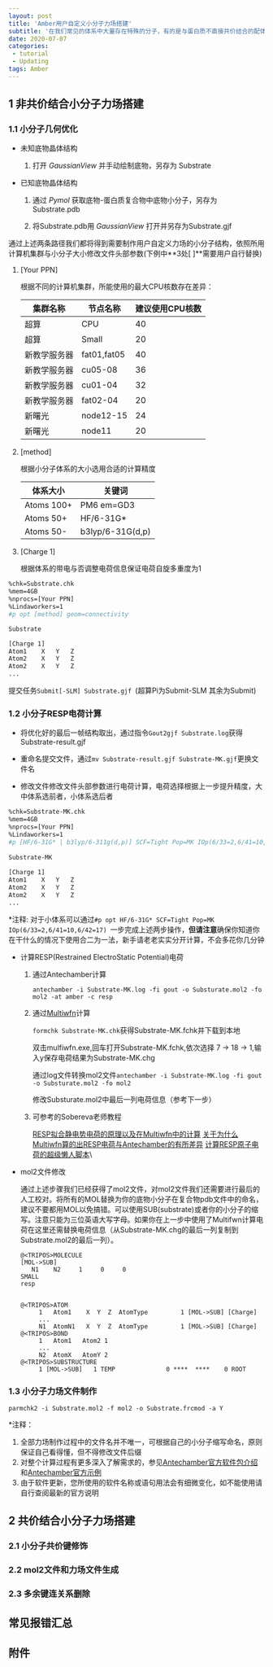```yaml
---
layout: post
title: 'Amber用户自定义小分子力场搭建'
subtitle: '在我们常见的体系中大量存在特殊的分子，有的是与蛋白质不直接共价结合的配体或未反应底物，有的是与氨基酸存在共价连接所构成的特殊氨基酸。这些特殊的单元并不能在Amber自带的标准力场数据库中直接调用现成的参数进行分子动力学模拟，因此我们需要为每一个特殊的体系构建自己需要的自定义分子力场。初版由范烁冰撰写于2016年，后经多年实践，勘误校订后总结成文。'
date: 2020-07-07
categories:
 - tutorial 
 - Updating
tags: Amber 
---
```


## 1 非共价结合小分子力场搭建
### 1.1 小分子几何优化

- 未知底物晶体结构

  1. 打开 *GaussianView* 并手动绘制底物，另存为 Substrate

- 已知底物晶体结构

  1. 通过 *Pymol*  获取底物-蛋白质复合物中底物小分子，另存为Substrate.pdb

  2. 将Substrate.pdb用 *GaussianView* 打开并另存为Substrate.gjf

通过上述两条路径我们都将得到需要制作用户自定义力场的小分子结构，依照所用计算机集群与小分子大小修改文件头部参数(下例中**3处[ ]**需要用户自行替换)

1. [Your PPN] 

   根据不同的计算机集群，所能使用的最大CPU核数存在差异：

   | 集群名称     | 节点名称    | 建议使用CPU核数 |
   | ------------ | ----------- | --------------- |
   | 超算         | CPU         | 40              |
   | 超算         | Small       | 20              |
   | 新教学服务器 | fat01,fat05 | 40              |
   | 新教学服务器 | cu05-08     | 36              |
   | 新教学服务器 | cu01-04     | 32              |
   | 新教学服务器 | fat02-04    | 20              |
   | 新曙光       | node12-15   | 24              |
   | 新曙光       | node11      | 20              |

2. [method]

   根据小分子体系的大小选用合适的计算精度

   | 体系大小   | 关键词           |
   | ---------- | ---------------- |
   | Atoms 100+ | PM6 em=GD3       |
   | Atoms 50+  | HF/6-31G*        |
   | Atoms 50-  | b3lyp/6-31G(d,p) |

3. [Charge 1]

   根据体系的带电与否调整电荷信息保证电荷自旋多重度为1

```bash
%chk=Substrate.chk
%mem=4GB
%nprocs=[Your PPN]
%Lindaworkers=1
#p opt [method] geom=connectivity

Substrate

[Charge 1]
Atom1    X   Y   Z
Atom2    X   Y   Z
Atom2    X   Y   Z
...
```

提交任务```Submit[-SLM] Substrate.gjf ```(超算Pi为Submit-SLM 其余为Submit)

### 1.2 小分子RESP电荷计算

- 将优化好的最后一帧结构取出，通过指令```Gout2gjf Substrate.log```获得Substrate-result.gjf

- 重命名提交文件，通过```mv Substrate-result.gjf Substrate-MK.gjf```更换文件名

- 修改文件修改文件头部参数进行电荷计算，电荷选择根据上一步提升精度，大中体系选前者，小体系选后者

```Bash
%chk=Substrate-MK.chk
%mem=4GB
%nprocs=[Your PPN]
%Lindaworkers=1
#p [HF/6-31G* | b3lyp/6-311g(d,p)] SCF=Tight Pop=MK IOp(6/33=2,6/41=10,6/42=17) geom=connectivity
  
Substrate-MK
  
[Charge 1]
Atom1    X   Y   Z
Atom2    X   Y   Z
Atom2    X   Y   Z
...
```

\*注释: 对于小体系可以通过```#p opt HF/6-31G* SCF=Tight Pop=MK IOp(6/33=2,6/41=10,6/42=17) ```一步完成上述两步操作，**但请注意**确保你知道你在干什么的情况下使用合二为一法，新手请老老实实分开计算，不会多花你几分钟

- 计算RESP(Restrained ElectroStatic Potential)电荷

  1. 通过Antechamber计算

     ```antechamber -i Substrate-MK.log -fi gout -o Substurate.mol2 -fo mol2 -at amber -c resp```

  2. 通过[Multiwfn](http://sobereva.com/multiwfn/)计算
  
     ```formchk Substrate-MK.chk```获得Substrate-MK.fchk并下载到本地
  
     双击mulfiwfn.exe,回车打开Substrate-MK.fchk,依次选择 7 -> 18 -> 1,输入y保存电荷结果为Substrate-MK.chg
  
     通过log文件转换mol2文件```antechamber -i Substrate-MK.log -fi gout -o Substurate.mol2 -fo mol2```
  
     修改Substurate.mol2中最后一列电荷信息（参考下一步）
  
  3. 可参考的Sobereva老师教程
  
      [RESP拟合静电势电荷的原理以及在Multiwfn中的计算](http://sobereva.com/441)
      [关于为什么Multiwfn算的出RESP电荷与Antechamber的有所差异](http://sobereva.com/516)
      [计算RESP原子电荷的超级懒人脚本](http://sobereva.com/476)\
  
- mol2文件修改

  通过上述步骤我们已经获得了mol2文件，对mol2文件我们还需要进行最后的人工校对。将所有的MOL替换为你的底物小分子在复合物pdb文件中的命名，建议不要都用MOL以免搞错。可以使用SUB(substrate)或者你的小分子的缩写。注意只能为三位英语大写字母。如果你在上一步中使用了Multifwn计算电荷在这里还需替换电荷信息（从Substrate-MK.chg的最后一列复制到Substrate.mol2的最后一列）。

  ```
  @<TRIPOS>MOLECULE
  [MOL->SUB]
     N1    N2     1     0     0
  SMALL
  resp
  
  
  @<TRIPOS>ATOM
       1   Atom1    X  Y  Z  AtomType         1 [MOL->SUB] [Charge]
       ...
       N1  AtomN1   X  Y  Z  AtomType         1 [MOL->SUB] [Charge]
  @<TRIPOS>BOND
       1   Atom1   Atom2 1
       ...
       N2  AtomX   AtomY 2
  @<TRIPOS>SUBSTRUCTURE
       1 [MOL->SUB]   1 TEMP              0 ****  ****    0 ROOT
  ```

### 1.3 小分子力场文件制作

```parmchk2 -i Substrate.mol2 -f mol2 -o Substrate.frcmod -a Y```

\*注释：

1. 全部力场制作过程中的文件名并不唯一，可根据自己的小分子缩写命名，原则保证自己看得懂，但不得修改文件后缀
2. 对整个计算过程有更多深入了解需求的，参见[Antechamber官方软件包介绍](http://ambermd.org/antechamber/ac.html)和[Antechamber官方示例](http://ambermd.org/tutorials/basic/tutorial4b/)
3. 由于软件更新，您所使用的软件名称或语句用法会有细微变化，如不能使用请自行查阅最新的官方说明

## 2 共价结合小分子力场搭建
### 2.1 小分子共价键修饰



### 2.2 mol2文件和力场文件生成



### 2.3 多余键连关系删除



## 常见报错汇总

## 附件

